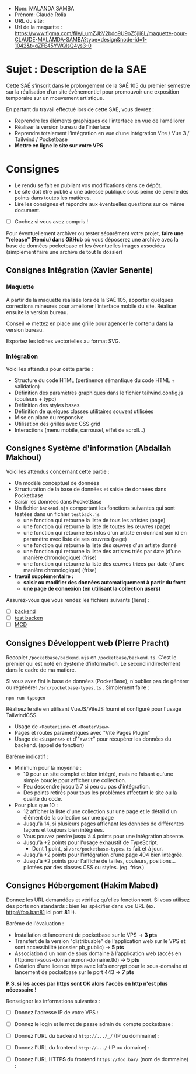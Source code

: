 - Nom: MALANDA SAMBA
- Prénom: Claude Rolia 
- URL du site:
- Url de la maquette : https://www.figma.com/file/LumZJbV2bdo9U9oZ5jli8L/maquette-pour-CLAUDE-MALAMDA-SAMBA?type=design&node-id=1-1042&t=qZFE45YWQlsQ4ys3-0

# Sujet : Description de la SAE

Cette SAÉ s’inscrit dans le prolongement de la SAÉ 105 du premier semestre sur la réalisation d’un site évènementiel pour promouvoir une exposition temporaire sur un mouvement artistique.

En partant du travail effectué lors de cette SAE, vous devrez :

- Reprendre les éléments graphiques de l’interface en vue de l’améliorer
- Réaliser la version bureau de l’interface
- Reprendre totalement l’intégration en vue d’une intégration Vite / Vue 3 / Tailwind / Pocketbase
- **Mettre en ligne le site sur votre VPS**

# Consignes

- Le rendu se fait en publiant vos modifications dans ce dépôt.
- Le site doit être publié à une adresse publique sous peine de perdre des points dans toutes les matières.
- Lire les consignes et répondre aux éventuelles questions sur ce même document.
- [ ] Cochez si vous avez compris !

Pour éventuellement archiver ou tester séparément votre projet, **faire une "release" (Rendu) dans GitHub** où vous déposerez une archive avec la base de données pocketbase et les éventuelles images associées (simplement faire une archive de tout le dossier)

## Consignes Intégration (Xavier Senente)

### Maquette

À partir de la maquette réalisée lors de la SAÉ 105, apporter quelques corrections mineures pour améliorer l’interface mobile du site. Réaliser ensuite la version bureau.

Conseil ⇒ mettez en place une grille pour agencer le contenu dans la version bureau.

Exportez les icônes vectorielles au format SVG.

### Intégration

Voici les attendus pour cette partie :

- Structure du code HTML (pertinence sémantique du code HTML + validation)
- Définition des paramètres graphiques dans le fichier tailwind.config.js (couleurs + typo)
- Définition des styles bases
- Définition de quelques classes utilitaires souvent utilisées
- Mise en place du responsive
- Utilisation des grilles avec CSS grid
- Interactions (menu mobile, carrousel, effet de scroll…)

## Consignes Système d'information (Abdallah Makhoul)

Voici les attendus concernant cette partie :

- Un modèle conceptuel de données
- Structuration de la base de données et saisie de données dans Pocketbase
- Saisir les données dans PocketBase
- Un fichier `backend.mjs` comportant les fonctions suivantes qui sont testées dans un fichier `testback.js`
  - une fonction qui retourne la liste de tous les artistes (page)
  - une fonction qui retourne la liste de toutes les œuvres (page)
  - une fonction qui retourne les infos d'un artiste en donnant son id en paramètre avec liste de ses œuvres (page)
  - une fonction qui retourne la liste des œuvres d'un artiste donné
  - une fonction qui retourne la liste des artistes triés par date (d'une manière chronologique) (frise)
  - une fonction qui retourne la liste des œuvres triées par date (d'une manière chronologique) (frise)
- **travail supplémentaire :**
  - **saisir ou modifier des données automatiquement à partir du front**
  - **une page de connexion (en utilisant la collection users)**

Assurez-vous que vous rendez les fichiers suivants (liens) :

- [ ] [backend](/pocketbase/backend.mjs)
- [ ] [test backen](/pocketbase/testback.js)
- [ ] [MCD](/pocketbase/MCD.pdf)

## Consignes Développent web (Pierre Pracht)

Recopier `/pocketbase/backend.mjs` en `/pocketbase/backend.ts`. C'est le premier qui est noté en Système d'information. Le second indirectement dans le cadre de ma matière.

Si vous avez fini la base de données (PocketBase), n'oublier pas de générer ou régénérer `/src/pocketbase-types.ts` . Simplement faire :

```
npm run typegen
```

Réalisez le site en utilisant VueJS/ViteJS fourni et configuré pour l'usage TailwindCSS.

- Usage de `<RouterLink>` et `<RouterView>`
- Pages et routes paramétriques avec "Vite Pages Plugin"
- Usage de `<Suspense>` et d'"`avait`" pour récupérer les données du backend. (appel de fonction)

Barème indicatif :

- Minimum pour la moyenne :
  - 10 pour un site complet et bien intégré, mais ne faisant qu'une simple boucle pour afficher une collection.
  - Peu descendre jusqu'à 7 si peu ou pas d'intégration.
  - Des points retirés pour tous les problèmes affectant le site ou la qualité du code.
- Pour plus que 10 :
  - 12 afficher la liste d'une collection sur une page et le détail d'un élément de la collection sur une page
  - Jusqu'à 14, si plusieurs pages affichant les données de différentes façons et toujours bien intégrées.
  - Vous pouvez perdre jusqu'à 4 points pour une intégration absente.
  - Jusqu'à +2 points pour l'usage exhaustif de TypeScript.
    - Dont 1 point, si `/src/pocketbase-types.ts` fait et à jour.
  - Jusqu'à +2 points pour l'intégration d'une page 404 bien intégrée.
  - Jusqu'à +2 points pour l'affiche de tailles, couleurs, positions... pilotées par des classes CSS ou styles. (eg. frise.)

## Consignes Hébergement (Hakim Mabed)

Donnez les URL demandées et vérifiez qu’elles fonctionnent. Si vous utilisez des ports non standards : bien les spécifier dans vos URL (ex. http://foo.bar:81 ici port **81** !).

Barème de l'évaluation :

- Installation et lancement de pocketbase sur le VPS -> **3 pts**
- Transfert de la version "distribuable" de l'application web sur le VPS et sont accessibilité (dossier pb_public) -> **5 pts**
- Association d'un nom de sous domaine à l'application web (accès en http:\\nom-sous-domaine.mon-domaine.tld) -> **5 pts**
- Création d'une licence https avec let's encrypt pour le sous-domaine et lancement de pocketbase sur le port 443 -> **7 pts**

**P.S. si les accès par https sont OK alors l'accès en http n'est plus nécessaire !**

Renseigner les informations suivantes :

- [ ] Donnez l'adresse IP de votre VPS :

- [ ] Donnez le login et le mot de passe admin du compte pocketbase :

- [ ] Donnez l'URL du backend `http://.../_/` (IP ou dommaine) :

- [ ] Donnez l'URL du frontend `http://.../` (IP ou domaine) :

- [ ] Donnez l'URL HTTP**S** du frontend `https://foo.bar/` (nom de dommaine) :
